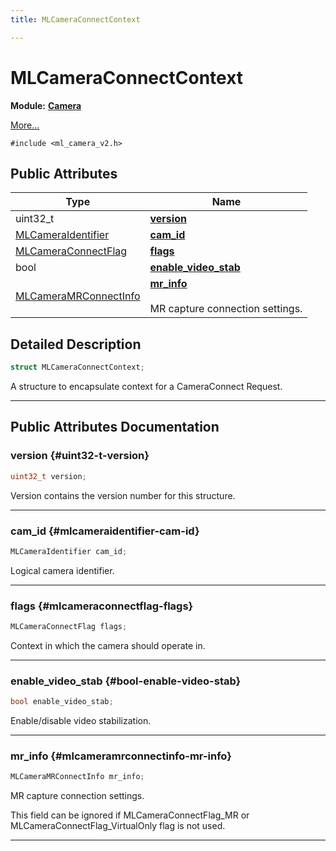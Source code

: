 ```yaml
---
title: MLCameraConnectContext

---
```


# MLCameraConnectContext

**Module:** **[Camera](/versioned_docs/version-22-May-2023/api-ref/api/Modules/group___camera/group___camera.md)**



 [More...](#detailed-description)


`#include <ml_camera_v2.h>`

## Public Attributes

| Type           | Name           |
| -------------- | -------------- |
| uint32_t | **[version](/versioned_docs/version-22-May-2023/api-ref/api/Modules/group___camera/struct_m_l_camera_connect_context.md#uint32-t-version)**  |
| [MLCameraIdentifier](/versioned_docs/version-22-May-2023/api-ref/api/Modules/group___camera/group___camera.md#enums-mlcameraidentifier) | **[cam_id](/versioned_docs/version-22-May-2023/api-ref/api/Modules/group___camera/struct_m_l_camera_connect_context.md#mlcameraidentifier-cam-id)**  |
| [MLCameraConnectFlag](/versioned_docs/version-22-May-2023/api-ref/api/Modules/group___camera/group___camera.md#enums-mlcameraconnectflag) | **[flags](/versioned_docs/version-22-May-2023/api-ref/api/Modules/group___camera/struct_m_l_camera_connect_context.md#mlcameraconnectflag-flags)**  |
| bool | **[enable_video_stab](/versioned_docs/version-22-May-2023/api-ref/api/Modules/group___camera/struct_m_l_camera_connect_context.md#bool-enable-video-stab)**  |
| [MLCameraMRConnectInfo](/versioned_docs/version-22-May-2023/api-ref/api/Modules/group___camera/struct_m_l_camera_m_r_connect_info.md) | **[mr_info](/versioned_docs/version-22-May-2023/api-ref/api/Modules/group___camera/struct_m_l_camera_connect_context.md#mlcameramrconnectinfo-mr-info)** <br></br>MR capture connection settings.  |

## Detailed Description

```cpp
struct MLCameraConnectContext;
```


A structure to encapsulate context for a CameraConnect Request. 





-----------
## Public Attributes Documentation

### version {#uint32-t-version}

```cpp
uint32_t version;
```


Version contains the version number for this structure. 





-----------

### cam_id {#mlcameraidentifier-cam-id}

```cpp
MLCameraIdentifier cam_id;
```


Logical camera identifier. 





-----------

### flags {#mlcameraconnectflag-flags}

```cpp
MLCameraConnectFlag flags;
```


Context in which the camera should operate in. 





-----------

### enable_video_stab {#bool-enable-video-stab}

```cpp
bool enable_video_stab;
```


Enable/disable video stabilization. 





-----------

### mr_info {#mlcameramrconnectinfo-mr-info}

```cpp
MLCameraMRConnectInfo mr_info;
```

MR capture connection settings. 

This field can be ignored if MLCameraConnectFlag_MR or MLCameraConnectFlag_VirtualOnly flag is not used. 





-----------



